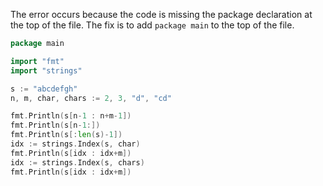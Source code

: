 The error occurs because the code is missing the package declaration at the top of the file. The fix is to add `package main` to the top of the file.

```go
package main

import "fmt"
import "strings"

s := "abcdefgh"
n, m, char, chars := 2, 3, "d", "cd"

fmt.Println(s[n-1 : n+m-1])
fmt.Println(s[n-1:])
fmt.Println(s[:len(s)-1])
idx := strings.Index(s, char)
fmt.Println(s[idx : idx+m])
idx := strings.Index(s, chars)
fmt.Println(s[idx : idx+m])
```
